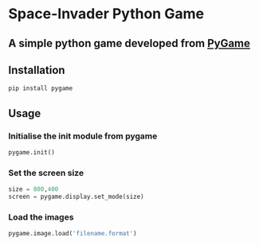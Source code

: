 # Space-Invader Python Game

## A simple python game developed from [PyGame](https://www.pygame.org/)

## Installation
```bash
pip install pygame
```

## Usage
### Initialise the init module from pygame
```python
pygame.init()
```

### Set the screen size
```python
size = 800,400
screen = pygame.display.set_mode(size)
```

### Load the images
```python
pygame.image.load('filename.format')
```
